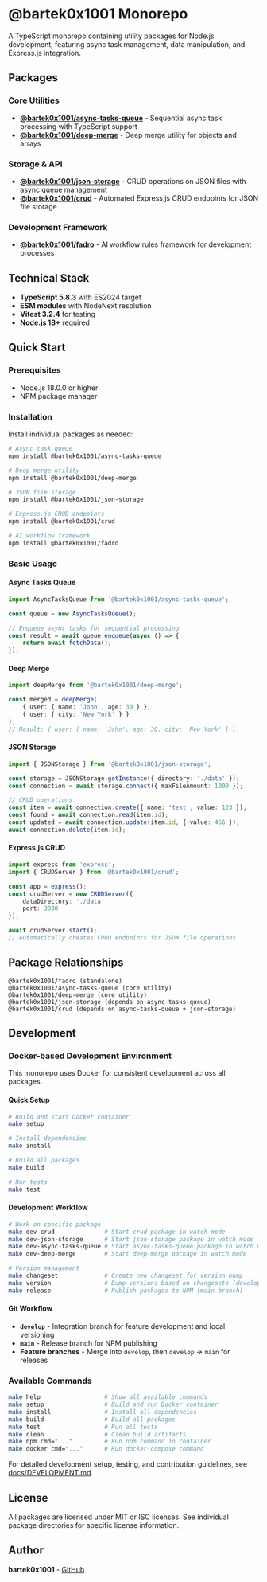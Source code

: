# @bartek0x1001 Monorepo

A TypeScript monorepo containing utility packages for Node.js development, featuring async task management, data manipulation, and Express.js integration.

## Packages

### Core Utilities
- **[@bartek0x1001/async-tasks-queue](https://github.com/maciej-bartynski/async-tasks-queue)** - Sequential async task processing with TypeScript support
- **[@bartek0x1001/deep-merge](https://github.com/maciej-bartynski/deep-merge)** - Deep merge utility for objects and arrays

### Storage & API
- **[@bartek0x1001/json-storage](https://github.com/maciej-bartynski/json-storage)** - CRUD operations on JSON files with async queue management
- **[@bartek0x1001/crud](https://github.com/maciej-bartynski/crud)** - Automated Express.js CRUD endpoints for JSON file storage

### Development Framework
- **[@bartek0x1001/fadro](https://github.com/maciej-bartynski/fadro)** - AI workflow rules framework for development processes

## Technical Stack

- **TypeScript 5.8.3** with ES2024 target
- **ESM modules** with NodeNext resolution
- **Vitest 3.2.4** for testing
- **Node.js 18+** required

## Quick Start

### Prerequisites
- Node.js 18.0.0 or higher
- NPM package manager

### Installation

Install individual packages as needed:

```bash
# Async task queue
npm install @bartek0x1001/async-tasks-queue

# Deep merge utility
npm install @bartek0x1001/deep-merge

# JSON file storage
npm install @bartek0x1001/json-storage

# Express.js CRUD endpoints
npm install @bartek0x1001/crud

# AI workflow framework
npm install @bartek0x1001/fadro
```

### Basic Usage

#### Async Tasks Queue
```typescript
import AsyncTasksQueue from '@bartek0x1001/async-tasks-queue';

const queue = new AsyncTasksQueue();

// Enqueue async tasks for sequential processing
const result = await queue.enqueue(async () => {
    return await fetchData();
});
```

#### Deep Merge
```typescript
import deepMerge from '@bartek0x1001/deep-merge';

const merged = deepMerge(
    { user: { name: 'John', age: 30 } },
    { user: { city: 'New York' } }
);
// Result: { user: { name: 'John', age: 30, city: 'New York' } }
```

#### JSON Storage
```typescript
import { JSONStorage } from '@bartek0x1001/json-storage';

const storage = JSONStorage.getInstance({ directory: './data' });
const connection = await storage.connect({ maxFileAmount: 1000 });

// CRUD operations
const item = await connection.create({ name: 'test', value: 123 });
const found = await connection.read(item.id);
const updated = await connection.update(item.id, { value: 456 });
await connection.delete(item.id);
```

#### Express.js CRUD
```typescript
import express from 'express';
import { CRUDServer } from '@bartek0x1001/crud';

const app = express();
const crudServer = new CRUDServer({
    dataDirectory: './data',
    port: 3000
});

await crudServer.start();
// Automatically creates CRUD endpoints for JSON file operations
```

## Package Relationships

```
@bartek0x1001/fadro (standalone)
@bartek0x1001/async-tasks-queue (core utility)
@bartek0x1001/deep-merge (core utility)
@bartek0x1001/json-storage (depends on async-tasks-queue)
@bartek0x1001/crud (depends on async-tasks-queue + json-storage)
```

## Development

### Docker-based Development Environment

This monorepo uses Docker for consistent development across all packages.

#### Quick Setup
```bash
# Build and start Docker container
make setup

# Install dependencies
make install

# Build all packages
make build

# Run tests
make test
```

#### Development Workflow
```bash
# Work on specific package
make dev-crud              # Start crud package in watch mode
make dev-json-storage      # Start json-storage package in watch mode
make dev-async-tasks-queue # Start async-tasks-queue package in watch mode
make dev-deep-merge        # Start deep-merge package in watch mode

# Version management
make changeset             # Create new changeset for version bump
make version               # Bump versions based on changesets (develop branch)
make release               # Publish packages to NPM (main branch)
```

#### Git Workflow
- **`develop`** - Integration branch for feature development and local versioning
- **`main`** - Release branch for NPM publishing
- **Feature branches** - Merge into `develop`, then `develop` → `main` for releases

### Available Commands
```bash
make help                  # Show all available commands
make setup                 # Build and run Docker container
make install               # Install all dependencies
make build                 # Build all packages
make test                  # Run all tests
make clean                 # Clean build artifacts
make npm cmd="..."         # Run npm command in container
make docker cmd="..."      # Run docker-compose command
```

For detailed development setup, testing, and contribution guidelines, see [docs/DEVELOPMENT.md](./docs/DEVELOPMENT.md).

## License

All packages are licensed under MIT or ISC licenses. See individual package directories for specific license information.

## Author

**bartek0x1001** - [GitHub](https://github.com/maciej-bartynski)
